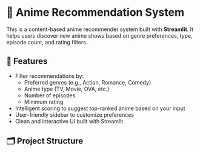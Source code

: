 # 🎌 Anime Recommendation System

This is a content-based anime recommender system built with **Streamlit**. It helps users discover new anime shows based on genre preferences, type, episode count, and rating filters.

## 🚀 Features

- Filter recommendations by:
  - Preferred genres (e.g., Action, Romance, Comedy)
  - Anime type (TV, Movie, OVA, etc.)
  - Number of episodes
  - Minimum rating
- Intelligent scoring to suggest top-ranked anime based on your input
- User-friendly sidebar to customize preferences
- Clean and interactive UI built with Streamlit

## 🗂️ Project Structure

